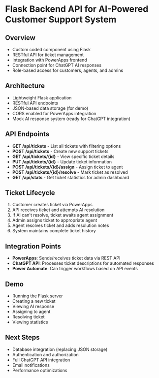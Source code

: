 # Flask Backend API for AI-Powered Customer Support System

## Overview

- Custom coded component using Flask
- RESTful API for ticket management
- Integration with PowerApps frontend
- Connection point for ChatGPT AI responses
- Role-based access for customers, agents, and admins

## Architecture

- Lightweight Flask application
- RESTful API endpoints
- JSON-based data storage (for demo)
- CORS enabled for PowerApps integration
- Mock AI response system (ready for ChatGPT integration)

## API Endpoints

- **GET /api/tickets** - List all tickets with filtering options
- **POST /api/tickets** - Create new support tickets
- **GET /api/tickets/{id}** - View specific ticket details
- **PUT /api/tickets/{id}** - Update ticket information
- **POST /api/tickets/{id}/assign** - Assign ticket to agent
- **POST /api/tickets/{id}/resolve** - Mark ticket as resolved
- **GET /api/stats** - Get ticket statistics for admin dashboard

## Ticket Lifecycle

1. Customer creates ticket via PowerApps
2. API receives ticket and attempts AI resolution
3. If AI can't resolve, ticket awaits agent assignment
4. Admin assigns ticket to appropriate agent
5. Agent resolves ticket and adds resolution notes
6. System maintains complete ticket history

## Integration Points

- **PowerApps**: Sends/receives ticket data via REST API
- **ChatGPT API**: Processes ticket descriptions for automated responses
- **Power Automate**: Can trigger workflows based on API events

## Demo

- Running the Flask server
- Creating a new ticket
- Viewing AI response
- Assigning to agent
- Resolving ticket
- Viewing statistics

## Next Steps

- Database integration (replacing JSON storage)
- Authentication and authorization
- Full ChatGPT API integration
- Email notifications
- Performance optimizations
